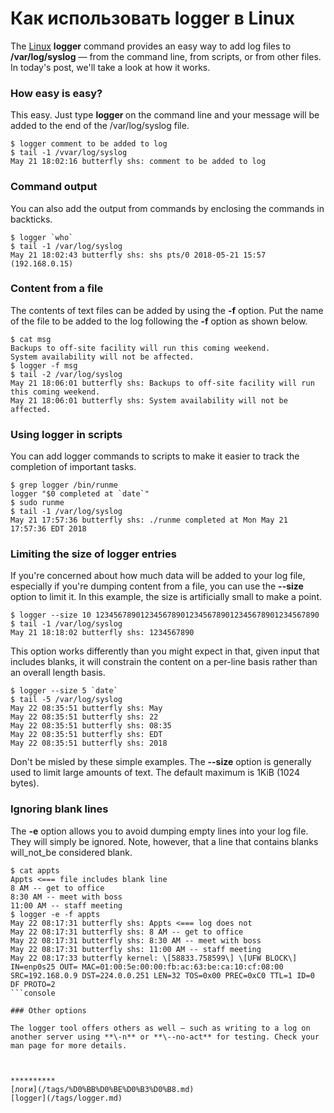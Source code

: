 # Как использовать logger в Linux

The [Linux](https://www.networkworld.com/article/3215226/linux/what-is-linux-uses-featres-products-operating-systems.html) **logger** command provides an easy way to add log files to **/var/log/syslog** — from the command line, from scripts, or from other files. In today's post, we'll take a look at how it works.

### How easy is easy?

This easy. Just type **logger <message>** on the command line and your message will be added to the end of the /var/log/syslog file.

	$ logger comment to be added to log
	$ tail -1 /vvar/log/syslog
	May 21 18:02:16 butterfly shs: comment to be added to log

### Command output

You can also add the output from commands by enclosing the commands in backticks.

	$ logger `who`
	$ tail -1 /var/log/syslog
	May 21 18:02:43 butterfly shs: shs pts/0 2018-05-21 15:57 (192.168.0.15)

### Content from a file

The contents of text files can be added by using the **\-f** option. Put the name of the file to be added to the log following the **\-f** option as shown below.

	$ cat msg
	Backups to off-site facility will run this coming weekend.
	System availability will not be affected.
	$ logger -f msg
	$ tail -2 /var/log/syslog
	May 21 18:06:01 butterfly shs: Backups to off-site facility will run this coming weekend.
	May 21 18:06:01 butterfly shs: System availability will not be affected.

### Using logger in scripts

You can add logger commands to scripts to make it easier to track the completion of important tasks.

	$ grep logger /bin/runme
	logger "$0 completed at `date`"
	$ sudo runme
	$ tail -1 /var/log/syslog
	May 21 17:57:36 butterfly shs: ./runme completed at Mon May 21 17:57:36 EDT 2018

### Limiting the size of logger entries

If you're concerned about how much data will be added to your log file, especially if you're dumping content from a file, you can use the **\--size** option to limit it. In this example, the size is artificially small to make a point.

	$ logger --size 10 12345678901234567890123456789012345678901234567890
	$ tail -1 /var/log/syslog
	May 21 18:18:02 butterfly shs: 1234567890

This option works differently than you might expect in that, given input that includes blanks, it will constrain the content on a per-line basis rather than an overall length basis.

	$ logger --size 5 `date`
	$ tail -5 /var/log/syslog
	May 22 08:35:51 butterfly shs: May
	May 22 08:35:51 butterfly shs: 22
	May 22 08:35:51 butterfly shs: 08:35
	May 22 08:35:51 butterfly shs: EDT
	May 22 08:35:51 butterfly shs: 2018

Don't be misled by these simple examples. The **\--size** option is generally used to limit large amounts of text. The default maximum is 1KiB (1024 bytes).

### Ignoring blank lines

The **\-e** option allows you to avoid dumping empty lines into your log file. They will simply be ignored. Note, however, that a line that contains blanks will_not_be considered blank.

```console
$ cat appts
Appts <=== file includes blank line
8 AM -- get to office
8:30 AM -- meet with boss
11:00 AM -- staff meeting
$ logger -e -f appts
May 22 08:17:31 butterfly shs: Appts <=== log does not
May 22 08:17:31 butterfly shs: 8 AM -- get to office
May 22 08:17:31 butterfly shs: 8:30 AM -- meet with boss
May 22 08:17:31 butterfly shs: 11:00 AM -- staff meeting
May 22 08:17:33 butterfly kernel: \[58833.758599\] \[UFW BLOCK\] IN=enp0s25 OUT= MAC=01:00:5e:00:00:fb:ac:63:be:ca:10:cf:08:00 SRC=192.168.0.9 DST=224.0.0.251 LEN=32 TOS=0x00 PREC=0xC0 TTL=1 ID=0 DF PROTO=2
```console
	
### Other options

The logger tool offers others as well — such as writing to a log on another server using **\-n** or **\--no-act** for testing. Check your man page for more details.



**********
[логи](/tags/%D0%BB%D0%BE%D0%B3%D0%B8.md)
[logger](/tags/logger.md)
